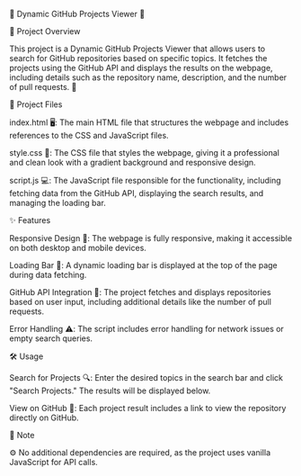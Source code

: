 🌟 Dynamic GitHub Projects Viewer 🌟

📜 Project Overview

This project is a Dynamic GitHub Projects Viewer that allows users to search for GitHub repositories based on specific topics. It fetches the projects using the GitHub API and displays the results on the webpage, including details such as the repository name, description, and the number of pull requests. 🎯

📂 Project Files

index.html 🖥️: The main HTML file that structures the webpage and includes references to the CSS and JavaScript files.

style.css 🎨: The CSS file that styles the webpage, giving it a professional and clean look with a gradient background and responsive design.

script.js 💻: The JavaScript file responsible for the functionality, including fetching data from the GitHub API, displaying the search results, and managing the loading bar.

✨ Features

Responsive Design 📱: The webpage is fully responsive, making it accessible on both desktop and mobile devices.

Loading Bar 🚀: A dynamic loading bar is displayed at the top of the page during data fetching.

GitHub API Integration 🔗: The project fetches and displays repositories based on user input, including additional details like the number of pull requests.

Error Handling ⚠️: The script includes error handling for network issues or empty search queries.

🛠️ Usage

Search for Projects 🔍: Enter the desired topics in the search bar and click "Search Projects." The results will be displayed below.

View on GitHub 🔗: Each project result includes a link to view the repository directly on GitHub.

📝 Note

⚙️ No additional dependencies are required, as the project uses vanilla JavaScript for API calls.